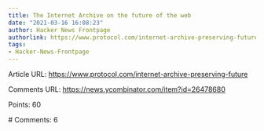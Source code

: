 ```yaml
---
title: The Internet Archive on the future of the web
date: "2021-03-16 16:08:23"
author: Hacker News Frontpage
authorlink: https://www.protocol.com/internet-archive-preserving-future
tags:
- Hacker-News-Frontpage
---
```


<p>Article URL: <a href="https://www.protocol.com/internet-archive-preserving-future">https://www.protocol.com/internet-archive-preserving-future</a></p>
<p>Comments URL: <a href="https://news.ycombinator.com/item?id=26478680">https://news.ycombinator.com/item?id=26478680</a></p>
<p>Points: 60</p>
<p># Comments: 6</p>
